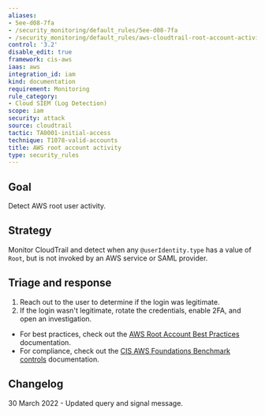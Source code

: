 ```yaml
---
aliases:
- 5ee-d08-7fa
- /security_monitoring/default_rules/5ee-d08-7fa
- /security_monitoring/default_rules/aws-cloudtrail-root-account-activity
control: '3.2'
disable_edit: true
framework: cis-aws
iaas: aws
integration_id: iam
kind: documentation
requirement: Monitoring
rule_category:
- Cloud SIEM (Log Detection)
scope: iam
security: attack
source: cloudtrail
tactic: TA0001-initial-access
technique: T1078-valid-accounts
title: AWS root account activity
type: security_rules
---
```


## Goal
Detect AWS root user activity. 

## Strategy
Monitor CloudTrail and detect when any `@userIdentity.type` has a value of `Root`, but is not invoked by an AWS service or SAML provider.

## Triage and response
1. Reach out to the user to determine if the login was legitimate. 
2. If the login wasn't legitimate, rotate the credentials, enable 2FA, and open an investigation. 

* For best practices, check out the [AWS Root Account Best Practices][1] documentation.
* For compliance, check out the [CIS AWS Foundations Benchmark controls][2] documentation.

## Changelog
30 March 2022 - Updated query and signal message.

[1]: https://docs.aws.amazon.com/IAM/latest/UserGuide/id_root-user.html
[2]: https://docs.aws.amazon.com/securityhub/latest/userguide/securityhub-cis-controls.html
